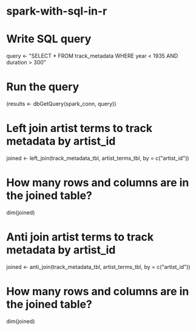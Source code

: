 # spark-with-sql-in-r
# Write SQL query
query <- "SELECT * FROM track_metadata WHERE year < 1935 AND duration > 300"

# Run the query
(results <- dbGetQuery(spark_conn, query))


# Left join artist terms to track metadata by artist_id
joined <- left_join(track_metadata_tbl, artist_terms_tbl, by = c("artist_id"))

# How many rows and columns are in the joined table?
dim(joined)

# Anti join artist terms to track metadata by artist_id
joined <- anti_join(track_metadata_tbl,
artist_terms_tbl,
by = c("artist_id"))

# How many rows and columns are in the joined table?
dim(joined)

